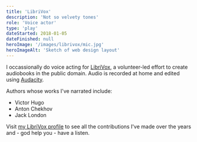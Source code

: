 ```yaml
---
title: 'LibriVox'
description: 'Not so velvety tones'
role: 'Voice actor'
type: 'play'
dateStarted: 2018-01-05
dateFinished: null
heroImage: '/images/librivox/mic.jpg'
heroImageAlt: 'Sketch of web design layout'
---
```


I occassionally do voice acting for [LibriVox](https://librivox.org/), a volunteer-led effort to create audiobooks in the public domain. Audio is recorded at home and edited using [Audacity](https://www.audacityteam.org/).

Authors whose works I've narrated include:

- Victor Hugo
- Anton Chekhov
- Jack London

Visit [my LibriVox profile](https://librivox.org/reader/11948) to see all the contributions I've made over the years and - god help you - have a listen.
